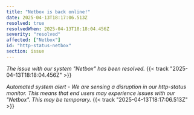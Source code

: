 ```yaml
---
title: "Netbox is back online!"
date: 2025-04-13T18:17:06.513Z
resolved: true
resolvedWhen: 2025-04-13T18:18:04.456Z
severity: "resolved"
affected: ["Netbox"]
id: "http-status-netbox"
section: issue
---
```


*The issue with our system "Netbox" has been resolved.* {{< track "2025-04-13T18:18:04.456Z" >}}

**Automated system alert* - We are sensing a disruption in our http-status monitor. This means that end users may experience issues with our "Netbox". This may be temporary.* {{< track "2025-04-13T18:17:06.513Z" >}}
